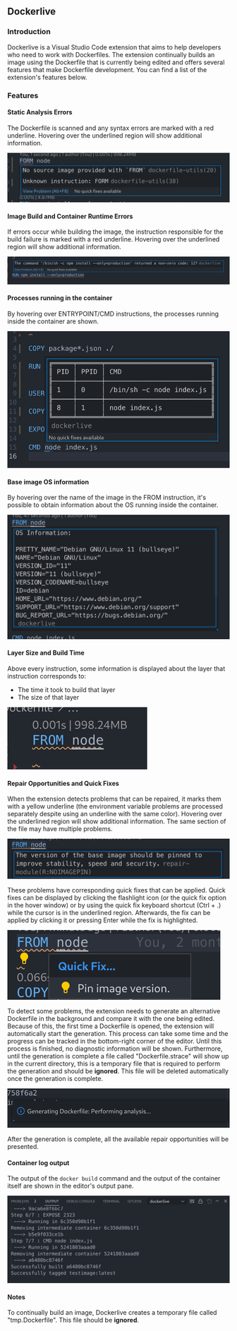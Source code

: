 ## Dockerlive

### Introduction

Dockerlive is a Visual Studio Code extension that aims to help developers who need to work with Dockerfiles. The extension continually builds an image using the Dockerfile that is currently being edited and offers several features that make Dockerfile development. You can find a list of the extension's features below.

### Features

#### Static Analysis Errors

The Dockerfile is scanned and any syntax errors are marked with a red underline. Hovering over the underlined region will show additional information.

![](./images/static_error.png)

#### Image Build and Container Runtime Errors

If errors occur while building the image, the instruction responsible for the build failure is marked with a red underline. Hovering over the underlined region will show additional information.

![](./images/runtime_error.png)

#### Processes running in the container 

By hovering over ENTRYPOINT/CMD instructions, the processes running inside the container are shown.

![](./images/container_processes.png)

#### Base image OS information

By hovering over the name of the image in the FROM instruction, it's possible to obtain information about the OS running inside the container.

![](./images/os_info.png)

#### Layer Size and Build Time

Above every instruction, some information is displayed about the layer that instruction corresponds to:

- The time it took to build that layer
- The size of that layer

![](./images/layer_info.png)

#### Repair Opportunities and Quick Fixes

When the extension detects problems that can be repaired, it marks them with a yellow underline (the environment variable problems are processed separately despite using an underline with the same color). Hovering over the underlined region will show additional information. The same section of the file may have multiple problems. 

![](./images/repairable_warning.png)

These problems have corresponding quick fixes that can be applied. Quick fixes can be displayed by clicking the flashlight icon (or the quick fix option in the hover window) or by using the quick fix keyboard shortcut (Ctrl + .) while the cursor is in the underlined region. Afterwards, the fix can be applied by clicking it or pressing Enter while the fix is highlighted.

![](./images/quick_fix.png)

To detect some problems, the extension needs to generate an alternative Dockerfile in the background and compare it with the one being edited. Because of this, the first time a Dockerfile is opened, the extension will automatically start the generation. This process can take some time and the progress can be tracked in the bottom-right corner of the editor. Until this process is finished, no diagnostic information will be shown. Furthermore, until the generation is complete a file called "Dockerfile.strace" will show up in the current directory, this is a temporary file that is required to perform the generation and should be **ignored**. This file will be deleted automatically once the generation is complete.

![](./images/generation_progress.png)

After the generation is complete, all the available repair opportunities will be presented.

#### Container log output

The output of the `docker build` command and the output of the container itself are shown in the editor's output pane.

![](./images/docker_output.png)

#### Notes

To continually build an image, Dockerlive creates a temporary file called "tmp.Dockerfile". This file should be **ignored**.